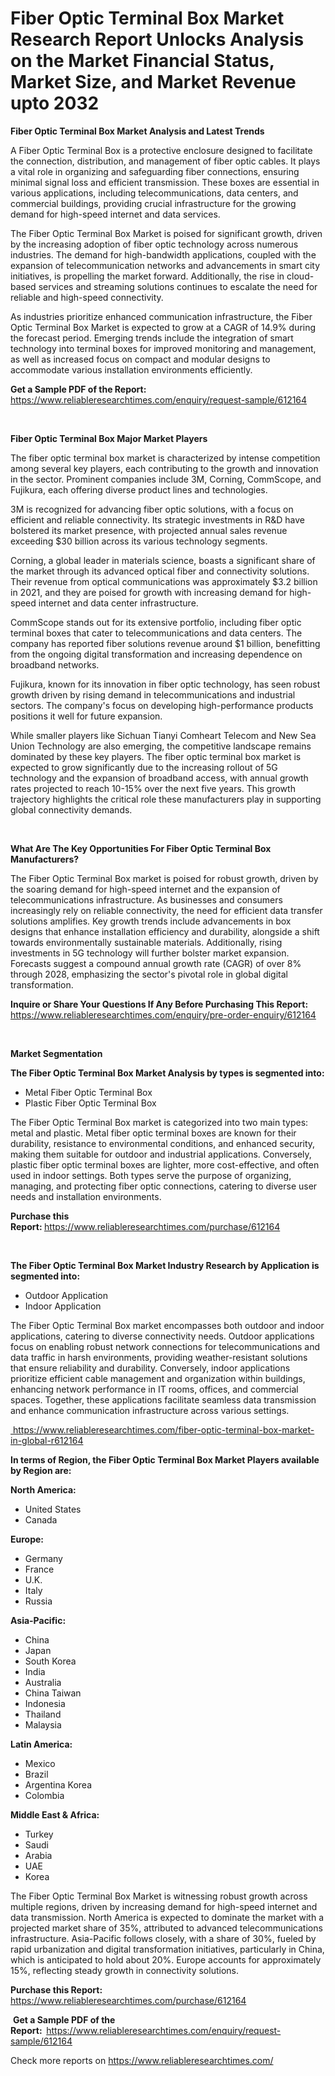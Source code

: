 <p><h1>Fiber Optic Terminal Box Market Research Report Unlocks Analysis on the Market Financial Status, Market Size, and Market Revenue upto 2032</h1></p><p><strong>Fiber Optic Terminal Box Market Analysis and Latest Trends</strong></p>
<p><p>A Fiber Optic Terminal Box is a protective enclosure designed to facilitate the connection, distribution, and management of fiber optic cables. It plays a vital role in organizing and safeguarding fiber connections, ensuring minimal signal loss and efficient transmission. These boxes are essential in various applications, including telecommunications, data centers, and commercial buildings, providing crucial infrastructure for the growing demand for high-speed internet and data services.</p><p>The Fiber Optic Terminal Box Market is poised for significant growth, driven by the increasing adoption of fiber optic technology across numerous industries. The demand for high-bandwidth applications, coupled with the expansion of telecommunication networks and advancements in smart city initiatives, is propelling the market forward. Additionally, the rise in cloud-based services and streaming solutions continues to escalate the need for reliable and high-speed connectivity.</p><p>As industries prioritize enhanced communication infrastructure, the Fiber Optic Terminal Box Market is expected to grow at a CAGR of 14.9% during the forecast period. Emerging trends include the integration of smart technology into terminal boxes for improved monitoring and management, as well as increased focus on compact and modular designs to accommodate various installation environments efficiently.</p></p>
<p><strong>Get a Sample PDF of the Report:&nbsp;</strong> <a href="https://www.reliableresearchtimes.com/enquiry/request-sample/612164?utm_campaign=2476&utm_medium=2&utm_source=Github&utm_content=ia&utm_term=13022025&utm_id=fiber-optic-terminal-box">https://www.reliableresearchtimes.com/enquiry/request-sample/612164</a></p>
<p>&nbsp;</p>
<p><strong>Fiber Optic Terminal Box Major Market Players</strong></p>
<p><p>The fiber optic terminal box market is characterized by intense competition among several key players, each contributing to the growth and innovation in the sector. Prominent companies include 3M, Corning, CommScope, and Fujikura, each offering diverse product lines and technologies.</p><p>3M is recognized for advancing fiber optic solutions, with a focus on efficient and reliable connectivity. Its strategic investments in R&D have bolstered its market presence, with projected annual sales revenue exceeding $30 billion across its various technology segments. </p><p>Corning, a global leader in materials science, boasts a significant share of the market through its advanced optical fiber and connectivity solutions. Their revenue from optical communications was approximately $3.2 billion in 2021, and they are poised for growth with increasing demand for high-speed internet and data center infrastructure.</p><p>CommScope stands out for its extensive portfolio, including fiber optic terminal boxes that cater to telecommunications and data centers. The company has reported fiber solutions revenue around $1 billion, benefitting from the ongoing digital transformation and increasing dependence on broadband networks.</p><p>Fujikura, known for its innovation in fiber optic technology, has seen robust growth driven by rising demand in telecommunications and industrial sectors. The company's focus on developing high-performance products positions it well for future expansion.</p><p>While smaller players like Sichuan Tianyi Comheart Telecom and New Sea Union Technology are also emerging, the competitive landscape remains dominated by these key players. The fiber optic terminal box market is expected to grow significantly due to the increasing rollout of 5G technology and the expansion of broadband access, with annual growth rates projected to reach 10-15% over the next five years. This growth trajectory highlights the critical role these manufacturers play in supporting global connectivity demands.</p></p>
<p>&nbsp;</p>
<p><strong>What Are The Key Opportunities For Fiber Optic Terminal Box Manufacturers?</strong></p>
<p><p>The Fiber Optic Terminal Box market is poised for robust growth, driven by the soaring demand for high-speed internet and the expansion of telecommunications infrastructure. As businesses and consumers increasingly rely on reliable connectivity, the need for efficient data transfer solutions amplifies. Key growth trends include advancements in box designs that enhance installation efficiency and durability, alongside a shift towards environmentally sustainable materials. Additionally, rising investments in 5G technology will further bolster market expansion. Forecasts suggest a compound annual growth rate (CAGR) of over 8% through 2028, emphasizing the sector's pivotal role in global digital transformation.</p></p>
<p><strong>Inquire or Share Your Questions If Any Before Purchasing This Report:</strong> <a href="https://www.reliableresearchtimes.com/enquiry/pre-order-enquiry/612164?utm_campaign=2476&utm_medium=2&utm_source=Github&utm_content=ia&utm_term=13022025&utm_id=fiber-optic-terminal-box">https://www.reliableresearchtimes.com/enquiry/pre-order-enquiry/612164</a></p>
<p>&nbsp;</p>
<p><strong>Market Segmentation</strong></p>
<p><strong>The Fiber Optic Terminal Box Market Analysis by types is segmented into:</strong></p>
<p><ul><li>Metal Fiber Optic Terminal Box</li><li>Plastic Fiber Optic Terminal Box</li></ul></p>
<p><p>The Fiber Optic Terminal Box market is categorized into two main types: metal and plastic. Metal fiber optic terminal boxes are known for their durability, resistance to environmental conditions, and enhanced security, making them suitable for outdoor and industrial applications. Conversely, plastic fiber optic terminal boxes are lighter, more cost-effective, and often used in indoor settings. Both types serve the purpose of organizing, managing, and protecting fiber optic connections, catering to diverse user needs and installation environments.</p></p>
<p><strong>Purchase this Report:&nbsp;</strong><a href="https://www.reliableresearchtimes.com/purchase/612164?utm_campaign=2476&utm_medium=2&utm_source=Github&utm_content=ia&utm_term=13022025&utm_id=fiber-optic-terminal-box">https://www.reliableresearchtimes.com/purchase/612164</a></p>
<p>&nbsp;</p>
<p><strong>The Fiber Optic Terminal Box Market Industry Research by Application is segmented into:</strong></p>
<p><ul><li>Outdoor Application</li><li>Indoor Application</li></ul></p>
<p><p>The Fiber Optic Terminal Box market encompasses both outdoor and indoor applications, catering to diverse connectivity needs. Outdoor applications focus on enabling robust network connections for telecommunications and data traffic in harsh environments, providing weather-resistant solutions that ensure reliability and durability. Conversely, indoor applications prioritize efficient cable management and organization within buildings, enhancing network performance in IT rooms, offices, and commercial spaces. Together, these applications facilitate seamless data transmission and enhance communication infrastructure across various settings.</p></p>
<p><a href="https://www.reliableresearchtimes.com/fiber-optic-terminal-box-market-in-global-r612164?utm_campaign=2476&utm_medium=2&utm_source=Github&utm_content=ia&utm_term=13022025&utm_id=fiber-optic-terminal-box">&nbsp;https://www.reliableresearchtimes.com/fiber-optic-terminal-box-market-in-global-r612164</a></p>
<p><strong>In terms of Region, the Fiber Optic Terminal Box Market Players available by Region are:</strong></p>
<p>
    <p> <strong> North America: </strong>
        <ul>
            <li>United States</li>
            <li>Canada</li>
        </ul>
        </p> 
    <p> <strong> Europe: </strong>
        <ul>
            <li>Germany</li>
            <li>France</li>
            <li>U.K.</li>
            <li>Italy</li>
            <li>Russia</li>
        </ul>
        </p> 
    <p> <strong> Asia-Pacific: </strong>
        <ul>
            <li>China</li>
            <li>Japan</li>
            <li>South Korea</li>
            <li>India</li>
            <li>Australia</li>
            <li>China Taiwan</li>
            <li>Indonesia</li>
            <li>Thailand</li>
            <li>Malaysia</li>
        </ul>
        </p> 
    <p> <strong> Latin America: </strong>
        <ul>
            <li>Mexico</li>
            <li>Brazil</li>
            <li>Argentina Korea</li>
            <li>Colombia</li>
        </ul>
        </p> 
    <p> <strong> Middle East & Africa: </strong>
        <ul>
            <li>Turkey</li>
            <li>Saudi</li>
            <li>Arabia</li>
            <li>UAE</li>
            <li>Korea</li>
        </ul>
    </p>
    </p>
<p><p>The Fiber Optic Terminal Box Market is witnessing robust growth across multiple regions, driven by increasing demand for high-speed internet and data transmission. North America is expected to dominate the market with a projected market share of 35%, attributed to advanced telecommunications infrastructure. Asia-Pacific follows closely, with a share of 30%, fueled by rapid urbanization and digital transformation initiatives, particularly in China, which is anticipated to hold about 20%. Europe accounts for approximately 15%, reflecting steady growth in connectivity solutions.</p></p>
<p><strong>Purchase this Report: </strong><a href="https://www.reliableresearchtimes.com/purchase/612164?utm_campaign=2476&utm_medium=2&utm_source=Github&utm_content=ia&utm_term=13022025&utm_id=fiber-optic-terminal-box">https://www.reliableresearchtimes.com/purchase/612164</a></p>
<p>&nbsp;<strong>Get a Sample PDF of the Report:&nbsp;&nbsp;</strong><a href="https://www.reliableresearchtimes.com/enquiry/request-sample/612164?utm_campaign=2476&utm_medium=2&utm_source=Github&utm_content=ia&utm_term=13022025&utm_id=fiber-optic-terminal-box">https://www.reliableresearchtimes.com/enquiry/request-sample/612164</a></p>
<p><strong></strong></p>
<p>Check more reports on <a href="https://www.reliableresearchtimes.com/?utm_campaign=2476&utm_medium=2&utm_source=Github&utm_content=ia&utm_term=13022025&utm_id=fiber-optic-terminal-box">https://www.reliableresearchtimes.com/</a></p>